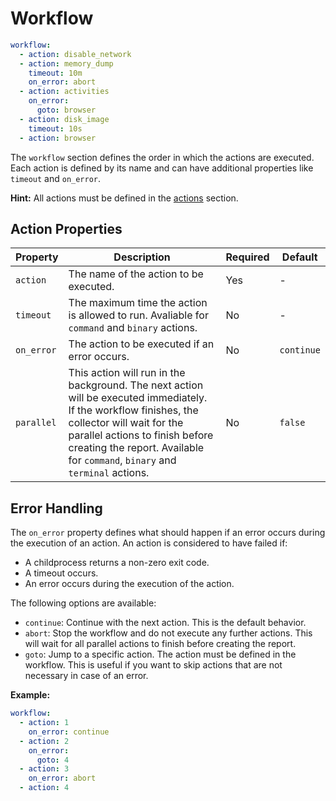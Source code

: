 # Workflow

```yaml
workflow:
  - action: disable_network
  - action: memory_dump
    timeout: 10m
    on_error: abort
  - action: activities
    on_error:
      goto: browser
  - action: disk_image
    timeout: 10s
  - action: browser
```

The `workflow` section defines the order in which the actions are executed. Each action is defined by its name and can have additional properties like `timeout` and `on_error`.

**Hint:** All actions must be defined in the [actions](actions.md) section.

## Action Properties

| Property     | Description                                                                 | Required | Default |
|--------------|-----------------------------------------------------------------------------|----------|---------|
| `action`     | The name of the action to be executed.                                      | Yes      | -       |
| `timeout`    | The maximum time the action is allowed to run. Avaliable for `command` and `binary` actions. | No       | -       |
| `on_error`   | The action to be executed if an error occurs.                                | No       | `continue` |
| `parallel`   | This action will run in the background. The next action will be executed immediately. If the workflow finishes, the collector will wait for the parallel actions to finish before creating the report. Available for `command`, `binary` and `terminal` actions. | No       | `false` |

## Error Handling

The `on_error` property defines what should happen if an error occurs during the execution of an action. An action is considered to have failed if:
- A childprocess returns a non-zero exit code.
- A timeout occurs.
- An error occurs during the execution of the action.

The following options are available:
- `continue`: Continue with the next action. This is the default behavior.
- `abort`: Stop the workflow and do not execute any further actions. This will wait for all parallel actions to finish before creating the report.
- `goto`: Jump to a specific action. The action must be defined in the workflow. This is useful if you want to skip actions that are not necessary in case of an error.

**Example:**

```yaml
workflow:
  - action: 1
    on_error: continue
  - action: 2
    on_error:
      goto: 4
  - action: 3
    on_error: abort
  - action: 4
```